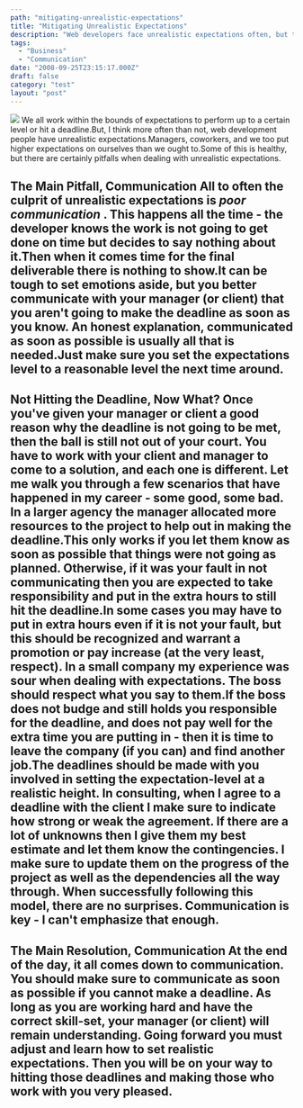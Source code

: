 ```yaml
---
path: "mitigating-unrealistic-expectations"
title: "Mitigating Unrealistic Expectations"
description: "Web developers face unrealistic expectations often, but they can be mitigated with good communication."
tags: 
  - "Business"
  - "Communication"
date: "2008-09-25T23:15:17.000Z"
draft: false
category: "test"
layout: "post"
---
```


![](http://marcgrabanski.com/img/unreal-machine.jpg)
We all work within the bounds of expectations to perform up to a certain level or hit a deadline.But, I think more often than not, web development people have unrealistic expectations.Managers, coworkers, and we too put higher expectations on ourselves than we ought to.Some of this is healthy, but there are certainly pitfalls when dealing with unrealistic expectations.

## The Main Pitfall, Communication All to often the culprit of unrealistic expectations is *poor communication* . This happens all the time - the developer knows the work is not going to get done on time but decides to say nothing about it.Then when it comes time for the final deliverable there is nothing to show.It can be tough to set emotions aside, but you better communicate with your manager (or client) that you aren't going to make the deadline as soon as you know. An honest explanation, communicated as soon as possible is usually all that is needed.Just make sure you set the expectations level to a reasonable level the next time around.

## Not Hitting the Deadline, Now What? Once you've given your manager or client a good reason why the deadline is not going to be met, then the ball is still not out of your court. You have to work with your client and manager to come to a solution, and each one is different. Let me walk you through a few scenarios that have happened in my career - some good, some bad. In a larger agency the manager allocated more resources to the project to help out in making the deadline.This only works if you let them know as soon as possible that things were not going as planned. Otherwise, if it was your fault in not communicating then you are expected to take responsibility and put in the extra hours to still hit the deadline.In some cases you may have to put in extra hours even if it is not your fault, but this should be recognized and warrant a promotion or pay increase (at the very least, respect). In a small company my experience was sour when dealing with expectations. The boss should respect what you say to them.If the boss does not budge and still holds you responsible for the deadline, and does not pay well for the extra time you are putting in - then it is time to leave the company (if you can) and find another job.The deadlines should be made with you involved in setting the expectation-level at a realistic height. In consulting, when I agree to a deadline with the client I make sure to indicate how strong or weak the agreement. If there are a lot of unknowns then I give them my best estimate and let them know the contingencies. I make sure to update them on the progress of the project as well as the dependencies all the way through. When successfully following this model, there are no surprises. **Communication is key** - I can't emphasize that enough.

## The Main Resolution, Communication At the end of the day, it all comes down to communication. You should make sure to communicate as soon as possible if you cannot make a deadline. As long as you are working hard and have the correct skill-set, your manager (or client) will remain understanding. Going forward you must adjust and learn how to set realistic expectations. Then you will be on your way to hitting those deadlines and making those who work with you very pleased.